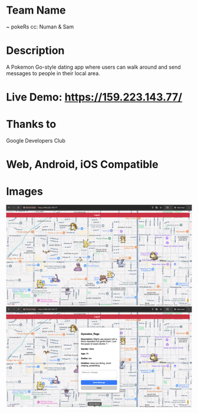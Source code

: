 # Team Name
~ pokeRs
cc: Numan & Sam

# Description
A Pokemon Go-style dating app where users can walk around and send messages to people in their local area.

# Live Demo: https://159.223.143.77/

# Thanks to
Google Developers Club

# Web, Android, iOS Compatible

# Images
<img src="image (38).png">
<img src="image (39).png">

